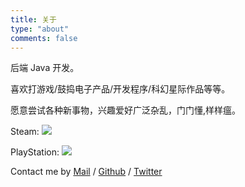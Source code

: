 ```yaml
---
title: 关于
type: "about"
comments: false
---
```


后端 Java 开发。

喜欢打游戏/鼓捣电子产品/开发程序/科幻星际作品等等。

愿意尝试各种新事物，兴趣爱好广泛杂乱，门门懂,样样瘟。

Steam:
[![](https://card.exophase.com/1/1587571.png)](https://www.exophase.com/steam/user/nathan193/)

PlayStation:
[![](https://card.exophase.com/1/1405886.png)](https://www.exophase.com/psn/user/guaguaer/)


Contact me by [Mail](mailto:zguishen@foxmail.com) / [Github](https://github.com/) / [Twitter](https://twitter.com/gangan262)